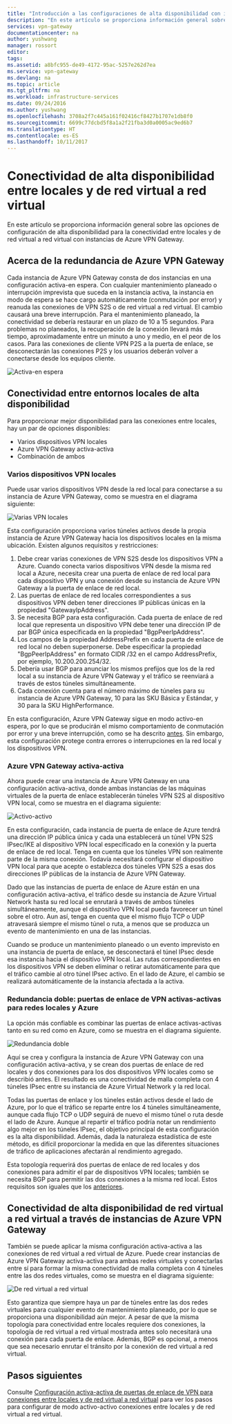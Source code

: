```yaml
---
title: "Introducción a las configuraciones de alta disponibilidad con instancias de Azure VPN Gateway | Microsoft Docs"
description: "En este artículo se proporciona información general sobre las opciones de configuración de alta disponibilidad mediante instancias de Azure VPN Gateway."
services: vpn-gateway
documentationcenter: na
author: yushwang
manager: rossort
editor: 
tags: 
ms.assetid: a8bfc955-de49-4172-95ac-5257e262d7ea
ms.service: vpn-gateway
ms.devlang: na
ms.topic: article
ms.tgt_pltfrm: na
ms.workload: infrastructure-services
ms.date: 09/24/2016
ms.author: yushwang
ms.openlocfilehash: 3708a2f7c445a161f02416cf8427b1707e1db8f0
ms.sourcegitcommit: 6699c77dcbd5f8a1a2f21fba3d0a0005ac9ed6b7
ms.translationtype: HT
ms.contentlocale: es-ES
ms.lasthandoff: 10/11/2017
---
```

# <a name="highly-available-cross-premises-and-vnet-to-vnet-connectivity"></a>Conectividad de alta disponibilidad entre locales y de red virtual a red virtual
En este artículo se proporciona información general sobre las opciones de configuración de alta disponibilidad para la conectividad entre locales y de red virtual a red virtual con instancias de Azure VPN Gateway.

## <a name = "activestandby"></a>Acerca de la redundancia de Azure VPN Gateway
Cada instancia de Azure VPN Gateway consta de dos instancias en una configuración activa-en espera. Con cualquier mantenimiento planeado o interrupción imprevista que suceda en la instancia activa, la instancia en modo de espera se hace cargo automáticamente (conmutación por error) y reanuda las conexiones de VPN S2S o de red virtual a red virtual. El cambio causará una breve interrupción. Para el mantenimiento planeado, la conectividad se debería restaurar en un plazo de 10 a 15 segundos. Para problemas no planeados, la recuperación de la conexión llevará más tiempo, aproximadamente entre un minuto a uno y medio, en el peor de los casos. Para las conexiones de cliente VPN P2S a la puerta de enlace, se desconectarán las conexiones P2S y los usuarios deberán volver a conectarse desde los equipos cliente.

![Activa-en espera](./media/vpn-gateway-highlyavailable/active-standby.png)

## <a name="highly-available-cross-premises-connectivity"></a>Conectividad entre entornos locales de alta disponibilidad
Para proporcionar mejor disponibilidad para las conexiones entre locales, hay un par de opciones disponibles:

* Varios dispositivos VPN locales
* Azure VPN Gateway activa-activa
* Combinación de ambos

### <a name = "activeactiveonprem"></a>Varios dispositivos VPN locales
Puede usar varios dispositivos VPN desde la red local para conectarse a su instancia de Azure VPN Gateway, como se muestra en el diagrama siguiente:

![Varias VPN locales](./media/vpn-gateway-highlyavailable/multiple-onprem-vpns.png)

Esta configuración proporciona varios túneles activos desde la propia instancia de Azure VPN Gateway hacia los dispositivos locales en la misma ubicación. Existen algunos requisitos y restricciones:

1. Debe crear varias conexiones de VPN S2S desde los dispositivos VPN a Azure. Cuando conecta varios dispositivos VPN desde la misma red local a Azure, necesita crear una puerta de enlace de red local para cada dispositivo VPN y una conexión desde su instancia de Azure VPN Gateway a la puerta de enlace de red local.
2. Las puertas de enlace de red locales correspondientes a sus dispositivos VPN deben tener direcciones IP públicas únicas en la propiedad "GatewayIpAddress".
3. Se necesita BGP para esta configuración. Cada puerta de enlace de red local que representa un dispositivo VPN debe tener una dirección IP de par BGP única especificada en la propiedad "BgpPeerIpAddress".
4. Los campos de la propiedad AddressPrefix en cada puerta de enlace de red local no deben superponerse. Debe especificar la propiedad "BgpPeerIpAddress" en formato CIDR /32 en el campo AddressPrefix, por ejemplo, 10.200.200.254/32.
5. Debería usar BGP para anunciar los mismos prefijos que los de la red local a su instancia de Azure VPN Gateway y el tráfico se reenviará a través de estos túneles simultáneamente.
6. Cada conexión cuenta para el número máximo de túneles para su instancia de Azure VPN Gateway, 10 para las SKU Básica y Estándar, y 30 para la SKU HighPerformance. 

En esta configuración, Azure VPN Gateway sigue en modo activo-en espera, por lo que se producirán el mismo comportamiento de conmutación por error y una breve interrupción, como se ha descrito [antes](#activestandby). Sin embargo, esta configuración protege contra errores o interrupciones en la red local y los dispositivos VPN.

### <a name="active-active-azure-vpn-gateway"></a>Azure VPN Gateway activa-activa
Ahora puede crear una instancia de Azure VPN Gateway en una configuración activa-activa, donde ambas instancias de las máquinas virtuales de la puerta de enlace establecerán túneles VPN S2S al dispositivo VPN local, como se muestra en el diagrama siguiente:

![Activo-activo](./media/vpn-gateway-highlyavailable/active-active.png)

En esta configuración, cada instancia de puerta de enlace de Azure tendrá una dirección IP pública única y cada una establecerá un túnel VPN S2S IPsec/IKE al dispositivo VPN local especificado en la conexión y la puerta de enlace de red local. Tenga en cuenta que los túneles VPN son realmente parte de la misma conexión. Todavía necesitará configurar el dispositivo VPN local para que acepte o establezca dos túneles VPN S2S a esas dos direcciones IP públicas de la instancia de Azure VPN Gateway.

Dado que las instancias de puerta de enlace de Azure están en una configuración activa-activa, el tráfico desde su instancia de Azure Virtual Network hasta su red local se enrutará a través de ambos túneles simultáneamente, aunque el dispositivo VPN local pueda favorecer un túnel sobre el otro. Aun así, tenga en cuenta que el mismo flujo TCP o UDP atravesará siempre el mismo túnel o ruta, a menos que se produzca un evento de mantenimiento en una de las instancias.

Cuando se produce un mantenimiento planeado o un evento imprevisto en una instancia de puerta de enlace, se desconectará el túnel IPsec desde esa instancia hacia el dispositivo VPN local. Las rutas correspondientes en los dispositivos VPN se deben eliminar o retirar automáticamente para que el tráfico cambie al otro túnel IPsec activo. En el lado de Azure, el cambio se realizará automáticamente de la instancia afectada a la activa.

### <a name="dual-redundancy-active-active-vpn-gateways-for-both-azure-and-on-premises-networks"></a>Redundancia doble: puertas de enlace de VPN activas-activas para redes locales y Azure
La opción más confiable es combinar las puertas de enlace activas-activas tanto en su red como en Azure, como se muestra en el diagrama siguiente.

![Redundancia doble](./media/vpn-gateway-highlyavailable/dual-redundancy.png)

Aquí se crea y configura la instancia de Azure VPN Gateway con una configuración activa-activa, y se crean dos puertas de enlace de red locales y dos conexiones para los dos dispositivos VPN locales como se describió antes. El resultado es una conectividad de malla completa con 4 túneles IPsec entre su instancia de Azure Virtual Network y la red local.

Todas las puertas de enlace y los túneles están activos desde el lado de Azure, por lo que el tráfico se reparte entre los 4 túneles simultáneamente, aunque cada flujo TCP o UDP seguirá de nuevo el mismo túnel o ruta desde el lado de Azure. Aunque al repartir el tráfico podría notar un rendimiento algo mejor en los túneles IPsec, el objetivo principal de esta configuración es la alta disponibilidad. Además, dada la naturaleza estadística de este método, es difícil proporcionar la medida en que las diferentes situaciones de tráfico de aplicaciones afectarán al rendimiento agregado.

Esta topología requerirá dos puertas de enlace de red locales y dos conexiones para admitir el par de dispositivos VPN locales; también se necesita BGP para permitir las dos conexiones a la misma red local. Estos requisitos son iguales que los [anteriores](#activeactiveonprem). 

## <a name="highly-available-vnet-to-vnet-connectivity-through-azure-vpn-gateways"></a>Conectividad de alta disponibilidad de red virtual a red virtual a través de instancias de Azure VPN Gateway
También se puede aplicar la misma configuración activa-activa a las conexiones de red virtual a red virtual de Azure. Puede crear instancias de Azure VPN Gateway activa-activa para ambas redes virtuales y conectarlas entre sí para formar la misma conectividad de malla completa con 4 túneles entre las dos redes virtuales, como se muestra en el diagrama siguiente:

![De red virtual a red virtual](./media/vpn-gateway-highlyavailable/vnet-to-vnet.png)

Esto garantiza que siempre haya un par de túneles entre las dos redes virtuales para cualquier evento de mantenimiento planeado, por lo que se proporciona una disponibilidad aún mejor. A pesar de que la misma topología para conectividad entre locales requiere dos conexiones, la topología de red virtual a red virtual mostrada antes solo necesitará una conexión para cada puerta de enlace. Además, BGP es opcional, a menos que sea necesario enrutar el tránsito por la conexión de red virtual a red virtual.

## <a name="next-steps"></a>Pasos siguientes
Consulte [Configuración activa-activa de puertas de enlace de VPN para conexiones entre locales y de red virtual a red virtual](vpn-gateway-activeactive-rm-powershell.md) para ver los pasos para configurar de modo activo-activo conexiones entre locales y de red virtual a red virtual.

